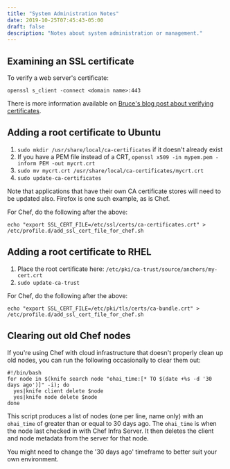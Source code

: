 ```yaml
---
title: "System Administration Notes"
date: 2019-10-25T07:45:43-05:00
draft: false
description: "Notes about system administration or management."
---
```


## Examining an SSL certificate

To verify a web server's certificate:

```
openssl s_client -connect <domain name>:443
```

There is more information available on [Bruce's blog post about verifying certificates](https://rbwilson.ca/how-to-verify-certificates-with-openssl/).

## Adding a root certificate to Ubuntu

1. `sudo mkdir /usr/share/local/ca-certificates` if it doesn't already exist
2. If you have a PEM file instead of a CRT, `openssl x509 -in mypem.pem -inform PEM -out mycrt.crt`
3. `sudo mv mycrt.crt /usr/share/local/ca-certificates/mycrt.crt`
4. `sudo update-ca-certificates`

Note that applications that have their own CA certificate stores will need to be updated also. Firefox
is one such example, as is Chef.

For Chef, do the following after the above:

```
echo "export SSL_CERT_FILE=/etc/ssl/certs/ca-certificates.crt" > /etc/profile.d/add_ssl_cert_file_for_chef.sh
```

## Adding a root certificate to RHEL

1. Place the root certificate here: `/etc/pki/ca-trust/source/anchors/my-cert.crt`
2. `sudo update-ca-trust`

For Chef, do the following after the above:

```
echo "export SSL_CERT_FILE=/etc/pki/tls/certs/ca-bundle.crt" > /etc/profile.d/add_ssl_cert_file_for_chef.sh
```

## Clearing out old Chef nodes

If you're using Chef with cloud infrastructure that doesn't properly clean up old nodes,
you can run the following occasionally to clear them out:

```
#!/bin/bash
for node in $(knife search node "ohai_time:[* TO $(date +%s -d '30 days ago')]" -i); do
  yes|knife client delete $node
  yes|knife node delete $node
done
```

This script produces a list of nodes (one per line, name only) with an `ohai_time` of greater than or equal to 30 days ago. The `ohai_time` is when the node last checked in with Chef Infra Server. It then deletes the client and node metadata from the server for that node.

You might need to change the '30 days ago' timeframe to better suit your own environment.

